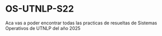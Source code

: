 # OS-UTNLP-S22
Aca vas a poder encontrar todas las practicas de resueltas de Sistemas Operativos de UTNLP del año 2025
